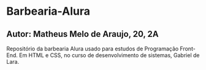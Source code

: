 # Barbearia-Alura

## Autor: Matheus Melo de Araujo, 20, 2A

Repositório da barbearia Alura usado para estudos de Programação Front-End. Em HTML e CSS, no curso de desenvolvimento de sistemas, Gabriel de Lara.
